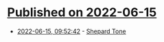 # [Published on 2022-06-15](index.md)

* [2022-06-15, 09:52:42](https://news.ycombinator.com/item?id=31750931) - [Shepard Tone](https://en.wikipedia.org/wiki/Shepard_tone)
